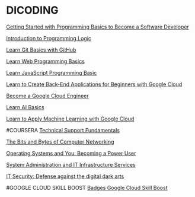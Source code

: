 # DICODING
[Getting Started with Programming Basics to Become a Software Developer](https://www.dicoding.com/certificates/N9ZOO09QYZG5)

[Introduction to Programming Logic](https://www.dicoding.com/certificates/1RXY1DLVKPVM)

[Learn Git Basics with GitHub](https://www.dicoding.com/certificates/JLX12YO1GZ72)

[Learn Web Programming Basics](https://www.dicoding.com/certificates/MRZM8371LZYQ)

[Learn JavaScript Programming Basic](https://www.dicoding.com/certificates/JMZV3M07RPN9)

[Learn to Create Back-End Applications for Beginners with Google Cloud](https://www.dicoding.com/certificates/NVP7Q9L94ZR0)

[Become a Google Cloud Engineer](https://www.dicoding.com/certificates/98XWLVKV4ZM3)

[Learn AI Basics](https://www.dicoding.com/certificates/MEPJN5344X3V)

[Learn to Apply Machine Learning with Google Cloud](https://www.dicoding.com/certificates/MEPJNNE1WX3V)

#COURSERA 
[Technical Support Fundamentals](https://coursera.org/share/fd4168f569437374a62e9247a9e43fa9)

[The Bits and Bytes of Computer Networking](https://coursera.org/share/28580999df10a618db3a9ffaba495cdf)

[Operating Systems and You: Becoming a Power User](https://coursera.org/share/db398400a2d50db88cb59696c0d32885)

[System Administration and IT Infrastructure Services](https://coursera.org/share/11fe73a52f20e941d7922f668508d6ba)

[IT Security: Defense against the digital dark arts](https://coursera.org/share/7e1b5c3b439148a65f57f7c5427fed67)

#GOOGLE CLOUD SKILL BOOST
[Badges Google Cloud Skill Boost](https://www.cloudskillsboost.google/public_profiles/7e29c38e-f27c-496b-90d0-2096827d7c8b)
